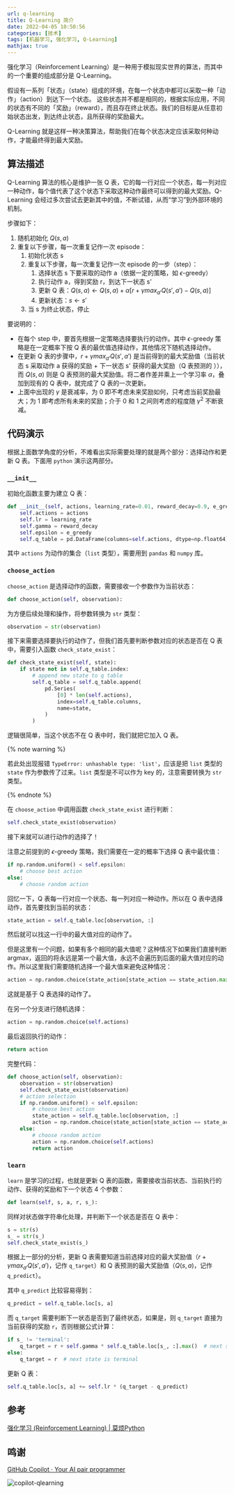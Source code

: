 ```yaml
---
url: q-learning
title: Q-Learning 简介
date: 2022-04-05 10:50:56
categories: [技术]
tags: [机器学习, 强化学习, Q-Learning]
mathjax: true
---
```

强化学习（Reinforcement Learning）是一种用于模拟现实世界的算法，而其中的一个重要的组成部分是 Q-Learning。

<!--more-->

假设有一系列「状态」（state）组成的环境，在每一个状态中都可以采取一种「动作」（action）到达下一个状态。 这些状态并不都是相同的，根据实际应用，不同的状态有不同的「奖励」（reward），而且存在终止状态。我们的目标是从任意初始状态出发，到达终止状态，且所获得的奖励最大。

Q-Learning 就是这样一种决策算法，帮助我们在每个状态决定应该采取何种动作，才能最终得到最大奖励。

## 算法描述

Q-Learning 算法的核心是维护一张 Q 表，它的每一行对应一个状态，每一列对应一种动作，每个值代表了这个状态下采取这种动作最终可以得到的最大奖励。Q-Learning 会经过多次尝试去更新其中的值，不断试错，从而“学习”到外部环境的机制。

步骤如下：

1. 随机初始化 $Q(s, a)$
2. 重复以下步骤，每一次重复记作一次 episode：
	1. 初始化状态 s
	2. 重复以下步骤，每一次重复记作一次 episode 的一步（step）：
		1. 选择状态 s 下要采取的动作 a（依据一定的策略，如 $\epsilon$-greedy）
		2. 执行动作 a，得到奖励 r，到达下一状态 s'
		3. 更新 Q 表：$Q(s,a)\leftarrow Q(s,a)+\alpha[r+\gamma max_{a'}Q(s',a')-Q(s,a)]$
		4. 更新状态：$s\leftarrow s'$
	3. 当 s 为终止状态，停止

要说明的：

- 在每个 step 中，要首先根据一定策略选择要执行的动作。其中 $\epsilon$-greedy 策略是在一定概率下按 Q 表的最优值选择动作，其他情况下随机选择动作。
- 在更新 Q 表的步骤中，$r+\gamma max_{a'}Q(s',a')$ 是当前得到的最大奖励值（当前状态 s 采取动作 a 获得的奖励 + 下一状态 s' 获得的最大奖励（Q 表预测的 ）），而 $Q(s,a)$ 则是 Q 表预测的最大奖励值。将二者作差并乘上一个学习率 $\alpha$，叠加到现有的 Q 表中，就完成了 Q 表的一次更新。
- 上面中出现的 $\gamma$ 是衰减率，为 0 即不考虑未来奖励如何，只考虑当前奖励最大；为 1 即考虑所有未来的奖励；介于 0 和 1 之间则考虑的程度随 $\gamma^2$ 不断衰减。

## 代码演示

根据上面数学角度的分析，不难看出实际需要处理的就是两个部分：选择动作和更新 Q 表。下面用 `python` 演示这两部分。

### `__init__`

初始化函数主要为建立 Q 表：

```python
def __init__(self, actions, learning_rate=0.01, reward_decay=0.9, e_greedy=0.9):
    self.actions = actions
    self.lr = learning_rate
    self.gamma = reward_decay
    self.epsilon = e_greedy
    self.q_table = pd.DataFrame(columns=self.actions, dtype=np.float64)
```

其中 `actions` 为动作的集合（`list` 类型），需要用到 `pandas` 和 `numpy` 库。

### `choose_action`

`choose_action` 是选择动作的函数，需要接收一个参数作为当前状态：

```python
def choose_action(self, observation):
```

为方便后续处理和操作，将参数转换为 `str` 类型：

```python
observation = str(observation)
```

接下来需要选择要执行的动作了，但我们首先要判断参数对应的状态是否在 Q 表中，需要引入函数 `check_state_exist`：

```python
def check_state_exist(self, state):
    if state not in self.q_table.index:
        # append new state to q table
        self.q_table = self.q_table.append(
            pd.Series(
                [0] * len(self.actions),
                index=self.q_table.columns,
                name=state,
            )
        )
```

逻辑很简单，当这个状态不在 Q 表中时，我们就把它加入 Q 表。

{% note warning %}

若此处出现报错 `TypeError: unhashable type: 'list'`，应该是把 `list` 类型的 `state` 作为参数传了过来。`list` 类型是不可以作为 key 的，注意需要转换为 `str` 类型。

{% endnote %}

在 `choose_action` 中调用函数 `check_state_exist` 进行判断：

```python
self.check_state_exist(observation)
```

接下来就可以进行动作的选择了！

注意之前提到的 $\epsilon$-greedy 策略，我们需要在一定的概率下选择 Q 表中最优值：

```python
if np.random.uniform() < self.epsilon:
    # choose best action
else:
    # choose random action
```

回忆一下，Q 表每一行对应一个状态、每一列对应一种动作。所以在 Q 表中选择动作，首先要找到当前的状态：

```python
state_action = self.q_table.loc[observation, :]
```

然后就可以找这一行中的最大值对应的动作了。

但是这里有一个问题，如果有多个相同的最大值呢？这种情况下如果我们直接判断 argmax，返回的将永远是第一个最大值，永远不会遍历到后面的最大值对应的动作。所以这里我们需要随机选择一个最大值来避免这种情况：

```python
action = np.random.choice(state_action[state_action == state_action.max()].index)
```

这就是基于 Q 表选择的动作了。

在另一个分支进行随机选择：

```python
action = np.random.choice(self.actions)
```

最后返回执行的动作：

```python
return action
```

完整代码：

```python
def choose_action(self, observation):
    observation = str(observation)
    self.check_state_exist(observation)
    # action selection
    if np.random.uniform() < self.epsilon:
        # choose best action
        state_action = self.q_table.loc[observation, :]
        action = np.random.choice(state_action[state_action == state_action.max()].index)
    else:
        # choose random action
        action = np.random.choice(self.actions)
        return action
```

### `learn`

`learn` 是学习的过程，也就是更新 Q 表的函数，需要接收当前状态、当前执行的动作、获得的奖励和下一个状态 4 个参数：

```python
def learn(self, s, a, r, s_):
```

同样对状态做字符串化处理，并判断下一个状态是否在 Q 表中：

```python
s = str(s)
s_ = str(s_)
self.check_state_exist(s_)
```

根据上一部分的分析，更新 Q 表需要知道当前选择对应的最大奖励值（$r+\gamma max_{a'}Q(s',a')$，记作 `q_target`）和 Q 表预测的最大奖励值（$Q(s,a)$，记作 `q_predict`）。

其中 `q_predict` 比较容易得到：

```python
q_predict = self.q_table.loc[s, a]
```

而 `q_target` 需要判断下一状态是否到了最终状态，如果是，则 `q_target` 直接为当前获得的奖励 `r`，否则根据公式计算：

```python
if s_ != 'terminal':
    q_target = r + self.gamma * self.q_table.loc[s_, :].max()  # next state is not terminal
else:
    q_target = r  # next state is terminal
```

更新 Q 表：

```python
self.q_table.loc[s, a] += self.lr * (q_target - q_predict)
```

## 参考

[强化学习 (Reinforcement Learning) | 莫烦Python](https://mofanpy.com/tutorials/machine-learning/reinforcement-learning/)

## 鸣谢

[GitHub Copilot · Your AI pair programmer](https://copilot.github.com/)

![copilot-qlearning](https://i0.hdslb.com/bfs/album/149d09fab5e7742af1c45be2ef804110282b2bcb.jpg)
